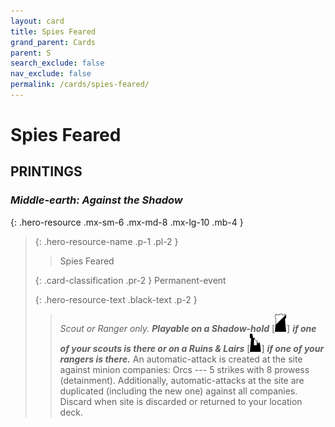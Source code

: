 ```yaml
---
layout: card
title: Spies Feared
grand_parent: Cards
parent: S
search_exclude: false
nav_exclude: false
permalink: /cards/spies-feared/
---
```


# Spies Feared


## PRINTINGS


### _Middle-earth: Against the Shadow_

{: .hero-resource .mx-sm-6 .mx-md-8 .mx-lg-10 .mb-4 }
> {: .hero-resource-name .p-1 .pl-2 }
> > <div class="card-mp"></div>
> > <div class="card-name">Spies Feared</div>
>
> {: .card-classification .pr-2 }
> Permanent-event
>
> {: .hero-resource-text .black-text .p-2 }
> > _Scout or Ranger only._ ***Playable on a Shadow-hold*** <nobr>[<img src="/assets/images/shadow-hold.svg">]</nobr> ***if one of your scouts is there or on a Ruins & Lairs*** <nobr>[<img src="/assets/images/ruinlair.svg">]</nobr> ***if one of your rangers is there.*** An automatic-attack is created at the site against minion companies: Orcs --- 5 strikes with 8 prowess (detainment). Additionally, automatic-attacks at the site are duplicated (including the new one) against all companies. Discard when site is discarded or returned to your location deck. 
> 
